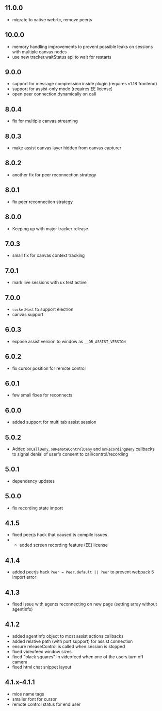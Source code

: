 ## 11.0.0

- migrate to native webrtc, remove peerjs

## 10.0.0

- memory handling improvements to prevent possible leaks on sessions with multiple canvas nodes
- use new tracker.waitStatus api to wait for restarts

## 9.0.0

- support for message compression inside plugin (requires v1.18 frontend)
- support for assist-only mode (requires EE license)
- open peer connection dynamically on call

## 8.0.4

- fix for multiple canvas streaming

## 8.0.3

- make assist canvas layer hidden from canvas capturer

## 8.0.2

- another fix for peer reconnection strategy

## 8.0.1

- fix peer reconnection strategy

## 8.0.0

- Keeping up with major tracker release.

## 7.0.3

- small fix for canvas context tracking

## 7.0.1

- mark live sessions with ux test active

## 7.0.0

- `socketHost` to support electron
- canvas support

## 6.0.3

- expose assist version to window as `__OR_ASSIST_VERSION`

## 6.0.2

- fix cursor position for remote control

## 6.0.1

- few small fixes for reconnects

## 6.0.0

- added support for multi tab assist session

## 5.0.2

- Added `onCallDeny`, `onRemoteControlDeny` and `onRecordingDeny` callbacks to signal denial of user's consent to call/control/recording

## 5.0.1

- dependency updates

## 5.0.0

- fix recording state import 

## 4.1.5

- fixed peerjs hack that caused ts compile issues
- - added screen recording feature (EE) license

## 4.1.4

- added peerjs hack `Peer = Peer.default || Peer` to prevent webpack 5 import error

## 4.1.3

- fixed issue with agents reconnecting on new page (setting array without agentinfo)

## 4.1.2

- added agentInfo object to most assist actions callbacks
- added relative path (with port support) for assist connection
- ensure releaseControl is called when session is stopped
- fixed videofeed window sizes
- fixed "black squares" in videofeed when one of the users turn off camera
- fixed html chat snippet layout

## 4.1.x-4.1.1

- mice name tags
- smaller font for cursor
- remote control status for end user
